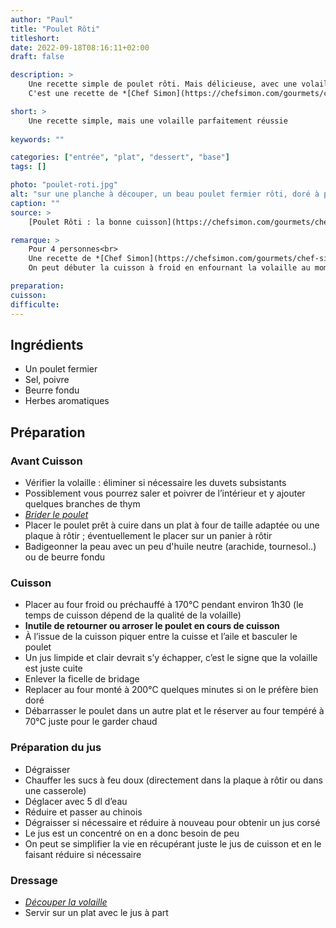 ```yaml
---
author: "Paul"
title: "Poulet Rôti"
titleshort:
date: 2022-09-18T08:16:11+02:00
draft: false

description: >
    Une recette simple de poulet rôti. Mais délicieuse, avec une volaille à la peau croustillante sans être brûlée.
    C'est une recette de *[Chef Simon](https://chefsimon.com/gourmets/chef-simon/recettes/poulet-roti-la-bonne-cuisson)*, dont les conseils sont toujour précieux.

short: >
    Une recette simple, mais une volaille parfaitement réussie
    
keywords: ""

categories: ["entrée", "plat", "dessert", "base"]
tags: []

photo: "poulet-roti.jpg"
alt: "sur une planche à découper, un beau poulet fermier rôti, doré à point ; sur le devant de la photo, un couteau à découper"
caption: ""
source: >
    [Poulet Rôti : la bonne cuisson](https://chefsimon.com/gourmets/chef-simon/recettes/poulet-roti-la-bonne-cuisson)

remarque: >
    Pour 4 personnes<br>
    Une recette de *[Chef Simon](https://chefsimon.com/gourmets/chef-simon/recettes/poulet-roti-la-bonne-cuisson)*<br>
    On peut débuter la cuisson à froid en enfournant la volaille au moment où on allume le four

preparation: 
cuisson: 
difficulte:
---
```



## Ingrédients
- Un poulet fermier
- Sel, poivre
- Beurre fondu
- Herbes aromatiques
## Préparation
### Avant Cuisson
- Vérifier la volaille : éliminer si nécessaire les duvets subsistants
- Possiblement vous pourrez saler et poivrer de l’intérieur et y ajouter quelques branches de thym
- *[Brider le poulet](https://chefsimon.com/articles/lexique-brider)*
- Placer le poulet prêt à cuire dans un plat à four de taille adaptée ou une plaque à rôtir ; éventuellement le placer sur un panier à rôtir
- Badigeonner la peau avec un peu d'huile neutre (arachide, tournesol..) ou de beurre fondu

### Cuisson
- Placer au four froid ou préchauffé à 170°C pendant environ 1h30 (le temps de cuisson dépend de la qualité de la volaille)
- **Inutile de retourner ou arroser le poulet en cours de cuisson**
- À l’issue de la cuisson piquer entre la cuisse et l’aile et basculer le poulet
- Un jus limpide et clair devrait s’y échapper, c’est le signe que la volaille est juste cuite
- Enlever la ficelle de bridage
- Replacer au four monté à 200°C quelques minutes si on le préfère bien doré
- Débarrasser le poulet dans un autre plat et le réserver au four tempéré à 70°C juste pour le garder chaud
### Préparation du jus
- Dégraisser
- Chauffer les sucs à feu doux (directement dans la plaque à rôtir ou dans une casserole)
- Déglacer avec 5 dl d’eau
- Réduire et passer au chinois
- Dégraisser si nécessaire et réduire à nouveau pour obtenir un jus corsé
- Le jus est un concentré on en a donc besoin de peu
- On peut se simplifier la vie en récupérant juste le jus de cuisson et en le faisant réduire si nécessaire
### Dressage
- *[Découper la volaille](https://chefsimon.com/gourmets/chef-simon/recettes/decouper-une-volaille-rotie)*
- Servir sur un plat avec le jus à part



